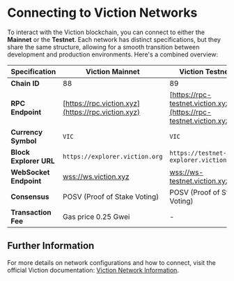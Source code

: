 # Connecting to Viction Networks

To interact with the Viction blockchain, you can connect to either the **Mainnet** or the **Testnet**. Each network has distinct specifications, but they share the same structure, allowing for a smooth transition between development and production environments. Here's a combined overview:

| **Specification**       | **Viction Mainnet**                                | **Viction Testnet**                                    |
|-------------------------|----------------------------------------------------|--------------------------------------------------------|
| **Chain ID**             | 88                                                | 89                                                     |
| **RPC Endpoint**         | [https://rpc.viction.xyz](https://rpc.viction.xyz) | [https://rpc-testnet.viction.xyz](https://rpc-testnet.viction.xyz) |
| **Currency Symbol**    | `VIC`                           | `VIC`                             |
| **Block Explorer URL** | `https://explorer.viction.org` | `https://testnet-explorer.viction.org` |
| **WebSocket Endpoint**   | [wss://ws.viction.xyz](wss://ws.viction.xyz)       | [wss://ws-testnet.viction.xyz](wss://ws-testnet.viction.xyz)       |
| **Consensus**            | POSV (Proof of Stake Voting)                       | POSV (Proof of Stake Voting)                           |
| **Transaction Fee**      | Gas price 0.25 Gwei                                | -                                                      |

## Further Information

For more details on network configurations and how to connect, visit the official Viction documentation: [Viction Network Information](https://docs.viction.xyz/general/network-information).
